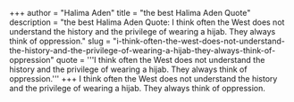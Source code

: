 +++
author = "Halima Aden"
title = "the best Halima Aden Quote"
description = "the best Halima Aden Quote: I think often the West does not understand the history and the privilege of wearing a hijab. They always think of oppression."
slug = "i-think-often-the-west-does-not-understand-the-history-and-the-privilege-of-wearing-a-hijab-they-always-think-of-oppression"
quote = '''I think often the West does not understand the history and the privilege of wearing a hijab. They always think of oppression.'''
+++
I think often the West does not understand the history and the privilege of wearing a hijab. They always think of oppression.
